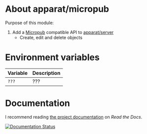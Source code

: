 # About apparat/micropub

Purpose of this module:

1. Add a [Micropub](http://micropub.net) compatible API to [apparat/server](https://github.com/apparat/server)
    * Create, edit and delete objects

# Environment variables

Variable                       | Description
-------------------------------|------------------------------------------------------------
`???`                          | ???

# Documentation

I recommend reading [the project documentation](http://apparat-micropub.readthedocs.io/) on *Read the Docs*.

[![Documentation Status](https://readthedocs.org/projects/apparat-micropub/badge/?version=latest)](http://apparat-micropub.readthedocs.io/en/latest/?badge=latest)
